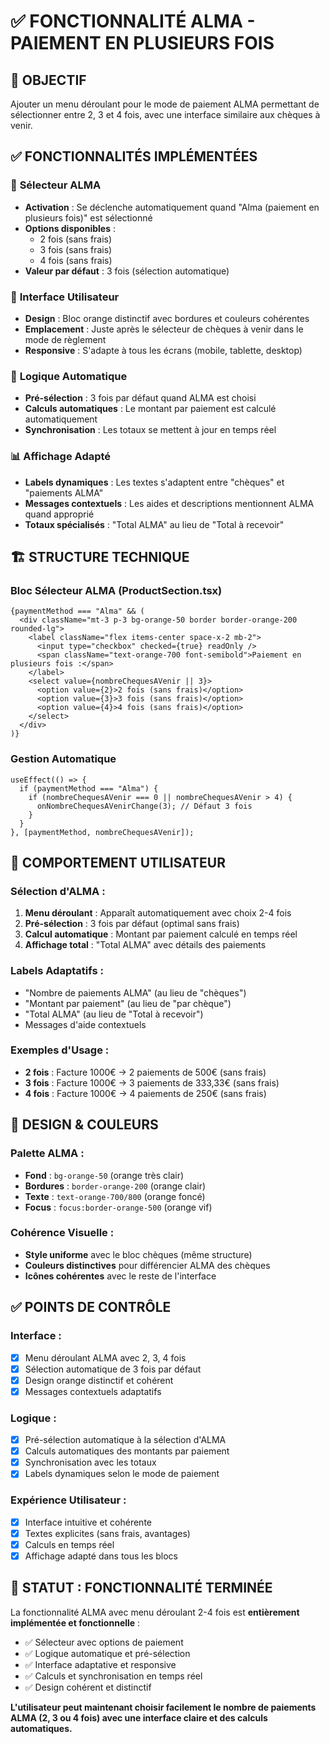 # ✅ FONCTIONNALITÉ ALMA - PAIEMENT EN PLUSIEURS FOIS

## 🎯 OBJECTIF
Ajouter un menu déroulant pour le mode de paiement ALMA permettant de sélectionner entre 2, 3 et 4 fois, avec une interface similaire aux chèques à venir.

## ✅ FONCTIONNALITÉS IMPLÉMENTÉES

### 🔧 **Sélecteur ALMA**
- **Activation** : Se déclenche automatiquement quand "Alma (paiement en plusieurs fois)" est sélectionné
- **Options disponibles** :
  - 2 fois (sans frais)
  - 3 fois (sans frais) 
  - 4 fois (sans frais)
- **Valeur par défaut** : 3 fois (sélection automatique)

### 🎨 **Interface Utilisateur**
- **Design** : Bloc orange distinctif avec bordures et couleurs cohérentes
- **Emplacement** : Juste après le sélecteur de chèques à venir dans le mode de règlement
- **Responsive** : S'adapte à tous les écrans (mobile, tablette, desktop)

### 🔄 **Logique Automatique**
- **Pré-sélection** : 3 fois par défaut quand ALMA est choisi
- **Calculs automatiques** : Le montant par paiement est calculé automatiquement
- **Synchronisation** : Les totaux se mettent à jour en temps réel

### 📊 **Affichage Adapté**
- **Labels dynamiques** : Les textes s'adaptent entre "chèques" et "paiements ALMA"
- **Messages contextuels** : Les aides et descriptions mentionnent ALMA quand approprié
- **Totaux spécialisés** : "Total ALMA" au lieu de "Total à recevoir"

## 🏗️ **STRUCTURE TECHNIQUE**

### **Bloc Sélecteur ALMA** (ProductSection.tsx)
```tsx
{paymentMethod === "Alma" && (
  <div className="mt-3 p-3 bg-orange-50 border border-orange-200 rounded-lg">
    <label className="flex items-center space-x-2 mb-2">
      <input type="checkbox" checked={true} readOnly />
      <span className="text-orange-700 font-semibold">Paiement en plusieurs fois :</span>
    </label>
    <select value={nombreChequesAVenir || 3}>
      <option value={2}>2 fois (sans frais)</option>
      <option value={3}>3 fois (sans frais)</option>
      <option value={4}>4 fois (sans frais)</option>
    </select>
  </div>
)}
```

### **Gestion Automatique**
```tsx
useEffect(() => {
  if (paymentMethod === "Alma") {
    if (nombreChequesAVenir === 0 || nombreChequesAVenir > 4) {
      onNombreChequesAVenirChange(3); // Défaut 3 fois
    }
  }
}, [paymentMethod, nombreChequesAVenir]);
```

## 🎯 **COMPORTEMENT UTILISATEUR**

### **Sélection d'ALMA :**
1. **Menu déroulant** : Apparaît automatiquement avec choix 2-4 fois
2. **Pré-sélection** : 3 fois par défaut (optimal sans frais)
3. **Calcul automatique** : Montant par paiement calculé en temps réel
4. **Affichage total** : "Total ALMA" avec détails des paiements

### **Labels Adaptatifs :**
- "Nombre de paiements ALMA" (au lieu de "chèques")
- "Montant par paiement" (au lieu de "par chèque")
- "Total ALMA" (au lieu de "Total à recevoir")
- Messages d'aide contextuels

### **Exemples d'Usage :**
- **2 fois** : Facture 1000€ → 2 paiements de 500€ (sans frais)
- **3 fois** : Facture 1000€ → 3 paiements de 333,33€ (sans frais)
- **4 fois** : Facture 1000€ → 4 paiements de 250€ (sans frais)

## 🎨 **DESIGN & COULEURS**

### **Palette ALMA :**
- **Fond** : `bg-orange-50` (orange très clair)
- **Bordures** : `border-orange-200` (orange clair)
- **Texte** : `text-orange-700/800` (orange foncé)
- **Focus** : `focus:border-orange-500` (orange vif)

### **Cohérence Visuelle :**
- **Style uniforme** avec le bloc chèques (même structure)
- **Couleurs distinctives** pour différencier ALMA des chèques
- **Icônes cohérentes** avec le reste de l'interface

## ✅ **POINTS DE CONTRÔLE**

### **Interface :**
- [x] Menu déroulant ALMA avec 2, 3, 4 fois
- [x] Sélection automatique de 3 fois par défaut
- [x] Design orange distinctif et cohérent
- [x] Messages contextuels adaptatifs

### **Logique :**
- [x] Pré-sélection automatique à la sélection d'ALMA
- [x] Calculs automatiques des montants par paiement
- [x] Synchronisation avec les totaux
- [x] Labels dynamiques selon le mode de paiement

### **Expérience Utilisateur :**
- [x] Interface intuitive et cohérente
- [x] Textes explicites (sans frais, avantages)
- [x] Calculs en temps réel
- [x] Affichage adapté dans tous les blocs

## 🚀 **STATUT : FONCTIONNALITÉ TERMINÉE**

La fonctionnalité ALMA avec menu déroulant 2-4 fois est **entièrement implémentée et fonctionnelle** :
- ✅ Sélecteur avec options de paiement
- ✅ Logique automatique et pré-sélection
- ✅ Interface adaptative et responsive
- ✅ Calculs et synchronisation en temps réel
- ✅ Design cohérent et distinctif

**L'utilisateur peut maintenant choisir facilement le nombre de paiements ALMA (2, 3 ou 4 fois) avec une interface claire et des calculs automatiques.**
